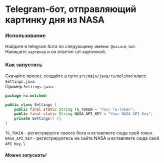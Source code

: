 # Telegram-бот, отправляющий картинку дня из NASA

### Использование
Найдите в telegram бота по следующему имени: `@nasaim_bot`. \
Напишите `картинка` и он ответит url-картинкой.

### Как запустить
Скачайте проект, создайте в пути `src/main/java/ru/molchmd` класс `Settings.java`. \
Пример `Settings.java`:
```java
package ru.molchmd;

public class Settings {
    public final static String TG_TOKEN = "Your TG-Token";
    public final static String NASA_API_KEY = "Your NASA API Key";
    private Settings() {}
}
```
`TG_TOKEN` - регистрируете своего бота и вставляете сюда свой токен. \
`NASA_API_KEY` - регистрируетесь на сайте NASA и вставляете сюда свой `API Key`. \
##### Можно запускать!
